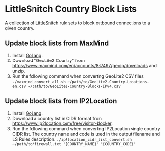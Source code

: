# LittleSnitch Country Block Lists

A collection of [LittleSnitch](https://www.obdev.at/products/littlesnitch/index.html) rule sets to block outbound connections to a given country. 

## Update block lists from MaxMind

1. Install [GoLang](https://go.dev/dl/).
2. Download "GeoLite2 Country" from https://www.maxmind.com/en/accounts/867497/geoip/downloads and unzip.
3. Run the following command when converting GeoLite2 CSV files
`./maxmind_convert_all.sh ~/path/to/GeoLite2-Country-Locations-en.csv ~/path/to/GeoLite2-Country-Blocks-IPv4.csv`

## Update block lists from IP2Location

1. Install [GoLang](https://go.dev/dl/).
2. Download a country list in CIDR format from https://www.ip2location.com/free/visitor-blocker.
3. Run the following command when converting IP2Location single country CIDR list. The country name and code is used in the output filename and LS Rules description.
`./ip2location_cidr_list_convert.sh ~/path/to/firewall.txt "{COUNTRY_NAME}" "{COUNTRY_CODE}"`